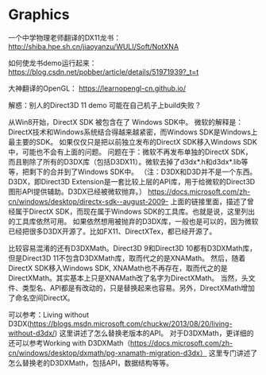 # Graphics

一个中学物理老师翻译的DX11龙书：
http://shiba.hpe.sh.cn/jiaoyanzu/WULI/Soft/NotXNA

如何使龙书demo运行起来：
https://blog.csdn.net/pobber/article/details/51971939?_t=t

大神翻译的OpenGL：
https://learnopengl-cn.github.io/


解惑：别人的Direct3D 11 demo 可能在自己机子上build失败？

从Win8开始，DirectX SDK 被包含在了 Windows SDK中。
微软的解释是：DirectX技术和Windows系统结合得越来越紧密，而Windows SDK是Windows上最主要的SDK。
如果仅仅只是把以前独立发布的DirectX SDK移入Windows SDK中，可能也不会有上面的问题。
问题在于：微软不再发布单独的DirectX SDK，而且剔除了所有的D3DX库（包括D3DX11）。微软去掉了d3dx*.h和d3dx*.lib等等，把剩下的合并到了Windows SDK中。
（注：D3DX和D3D并不是一个东西。D3DX，即Direct3D Extension是一套比较上层的API库，用于给微软的Direct3D图形API提供辅助。D3DX已经被微软抛弃。）
https://docs.microsoft.com/zh-cn/windows/desktop/directx-sdk--august-2009-
上面的链接里面，描述了曾经属于DirectX SDK，而现在属于Windows SDK的工具库。也就是说，这里列出的工具库依然可用。
如果依然想用被抛弃的D3DX库，一般也是可以的，因为微软已经把很多D3DX开源了。比如FX11、DirectXTex，都已经开源了。

比较容易混淆的还有D3DXMath。Direct3D 9和Direct3D 10都有D3DXMath库，但是Direct3D 11不包含D3DXMath库，取而代之的是XNAMath。
然后，随着DirectX SDK移入Windows SDK, XNAMath也不再存在，取而代之的是DirectXMath。其实基本上只是XNAMath改了名字为DirectXMath。
当然，头文件、类型名、API都是有改动的，只是替换起来也容易。另外，DirectXMath增加了命名空间DirectX。

可以参考：Living without D3DX(https://blogs.msdn.microsoft.com/chuckw/2013/08/20/living-without-d3dx/)
这里讲述了怎么替换老版本的API。
对于D3DXMath，更详细的还可以参考Working with D3DXMath（https://docs.microsoft.com/zh-cn/windows/desktop/dxmath/pg-xnamath-migration-d3dx）
这里专门讲述了怎么替换老的D3DXMath，包括API，数据结构等等。



